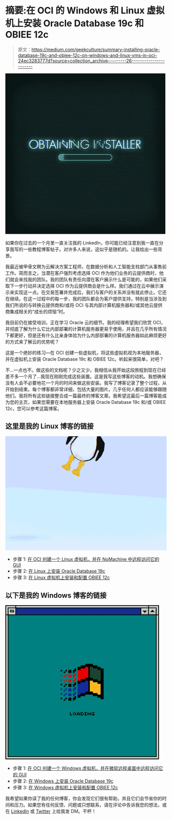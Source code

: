 # 摘要:在 OCI 的 Windows 和 Linux 虚拟机上安装 Oracle Database 19c 和 OBIEE 12c

> 原文：<https://medium.com/geekculture/summary-installing-oracle-database-19c-and-obiee-12c-on-windows-and-linux-vms-in-oci-24ec3283777d?source=collection_archive---------26----------------------->

![](img/da27b47a950045ca7c4f175267acff2d.png)

如果你在过去的一个月里一直关注我的 LinkedIn，你可能已经注意到我一直在分享我写的一些教程博客帖子。对许多人来说，这似乎是随机的。让我给出一些背景。

我最近被甲骨文聘为云解决方案工程师，在数据分析和人工智能支柱部门从事售前工作。简而言之，当潜在客户强烈考虑选择 OCI 作为他们业务的云提供商时，他们就会来找我的团队。我的团队有责任向潜在客户展示什么是可能的，如果他们采取下一步行动并决定选择 OCI 作为云提供商会是什么样。我们通过在云中展示演示来实现这一点。在交易签署并完成后，我们与客户的关系并没有就此停止。它还在继续。在这一过程中的每一步，我的团队都会为客户提供支持，特别是当涉及到我们所说的与转换云提供商和/或将 OCI 与其内部计算机服务器和/或其他云提供商集成相关的“成长的烦恼”时。

我目前仍在接受培训，正在学习 Oracle 云的细节。我的经理希望我们欣赏 OCI，并彻底了解为什么它比内部部署的计算机服务器更易于使用，并且在几乎所有情况下都更好，但是还有什么比亲身体验为什么内部部署的计算机服务器如此麻烦更好的方式来了解云的优势呢？

这是一个绝妙的练习—在 OCI 创建一些虚拟机，将这些虚拟机视为本地服务器，并在虚拟机上安装 Oracle Database 19c 和 OBIEE 12c。听起来很简单，对吧？

不…一点也不。做这些的文档呢？少之又少。我相信从我开始这段旅程到现在已经差不多一个月了…我现在刚刚完成这些装置。这是我写这些博客的动机。我想确保没有人会不必要地花一个月的时间来做这些安装。我写了博客记录了整个过程，从开始到结束。每个博客都非常详细，包括大量的图片。几乎任何人都应该能够跟随他们。我将所有这些链接整合成一篇最终的博客文章。我希望这最后一篇博客能成为您的主页，如果您需要在本地服务器上安装 Oracle Database 19c 和/或 OBIEE 12c，您可以参考这篇博客。

## 这里是我的 Linux 博客的链接

![](img/2586720eda3990d3cafdbb5927b2aae5.png)

*   步骤 1: [在 OCI 创建一个 Linux 虚拟机，并在 NoMachine 中远程访问它的 GUI](https://jaredbach.io/creating-a-linux-vm-in-oci-and-remotely-accessing-its-gui-in-nomachine-3e82794447b2)
*   步骤 2: [在 Linux 上安装 Oracle Database 19c](/geekculture/oracle-database-19c-installation-on-linux-e184dde4ce03)
*   步骤 3: [在 Linux 虚拟机上安装和配置 OBIEE 12c](/geekculture/install-and-configure-obiee-12c-on-linux-vm-2f31f49ea07c)

## 以下是我的 Windows 博客的链接

![](img/32ff479a7b5feb6e9a8d6d0ced91530e.png)

*   步骤 1: [在 OCI 创建一个 Windows 虚拟机，并在微软远程桌面中远程访问它的 GUI](https://jaredbach.io/creating-a-windows-vm-in-oci-and-remotely-accessing-its-gui-in-microsoft-remote-desktop-a20d555b9a0)
*   步骤 2: [在 Windows 上安装 Oracle Database 19c](/geekculture/oracle-database-19c-installation-on-windows-5a0561843fbc)
*   步骤 3: [在 Windows 虚拟机上安装和配置 OBIEE 12c](https://jaredbach.io/install-and-configure-obiee-12c-on-windows-vm-1c5487ddbaeb)

我希望如果你读了我的任何博客，你会发现它们很有帮助，并且它们会节省你的时间和压力。如果您有任何反馈、问题或只想联系，请在评论中告诉我您的想法，或在 [LinkedIn](https://linkedin.com/in/jaredibach) 或 [Twitter](https://twitter.com/jaredbach_io) 上给我发 DM。干杯！